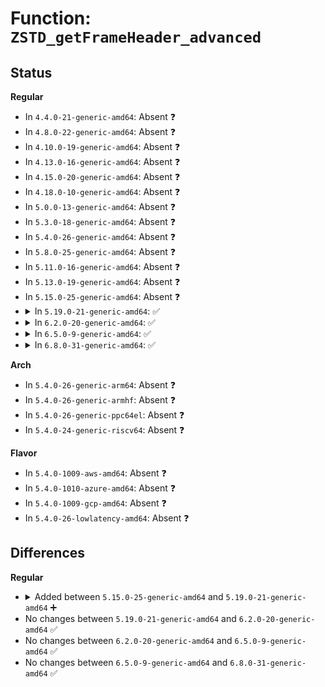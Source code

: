# Function: <code>ZSTD_getFrameHeader_advanced</code>

## Status
<b>Regular</b>
<ul>
<li>
In <code>4.4.0-21-generic-amd64</code>: Absent ❓
</li>
<li>
In <code>4.8.0-22-generic-amd64</code>: Absent ❓
</li>
<li>
In <code>4.10.0-19-generic-amd64</code>: Absent ❓
</li>
<li>
In <code>4.13.0-16-generic-amd64</code>: Absent ❓
</li>
<li>
In <code>4.15.0-20-generic-amd64</code>: Absent ❓
</li>
<li>
In <code>4.18.0-10-generic-amd64</code>: Absent ❓
</li>
<li>
In <code>5.0.0-13-generic-amd64</code>: Absent ❓
</li>
<li>
In <code>5.3.0-18-generic-amd64</code>: Absent ❓
</li>
<li>
In <code>5.4.0-26-generic-amd64</code>: Absent ❓
</li>
<li>
In <code>5.8.0-25-generic-amd64</code>: Absent ❓
</li>
<li>
In <code>5.11.0-16-generic-amd64</code>: Absent ❓
</li>
<li>
In <code>5.13.0-19-generic-amd64</code>: Absent ❓
</li>
<li>
In <code>5.15.0-25-generic-amd64</code>: Absent ❓
</li>
<li>
<details>
<summary>In <code>5.19.0-21-generic-amd64</code>: ✅</summary>

```c
size_t ZSTD_getFrameHeader_advanced(ZSTD_frameHeader * zfhPtr, const void * src, size_t srcSize, ZSTD_format_e format)
```

```json
{
  "name": "ZSTD_getFrameHeader_advanced",
  "collision_type": "Unique Global",
  "inline_type": "No",
  "funcs": [
    {
      "addr": 18446744071586518848,
      "name": "ZSTD_getFrameHeader_advanced",
      "external": true,
      "loc": "lib/zstd/decompress/zstd_decompress.c:409",
      "file": "lib/zstd/decompress/zstd_decompress.c",
      "inline": "seen, unknown",
      "caller_inline": [],
      "caller_func": [
        "lib/zstd/decompress/zstd_decompress.c:ZSTD_decompressStream",
        "lib/zstd/decompress/zstd_decompress.c:ZSTD_estimateDStreamSize_fromFrame",
        "lib/zstd/decompress/zstd_decompress.c:ZSTD_getDictID_fromFrame",
        "lib/zstd/decompress/zstd_decompress.c:ZSTD_findFrameSizeInfo",
        "lib/zstd/decompress/zstd_decompress.c:ZSTD_getDecompressedSize",
        "lib/zstd/decompress/zstd_decompress.c:ZSTD_findDecompressedSize"
      ]
    }
  ],
  "symbols": [
    {
      "addr": 18446744071586518848,
      "name": "ZSTD_getFrameHeader_advanced",
      "section": ".text",
      "bind": "STB_GLOBAL",
      "size": 538
    }
  ]
}
```
</details>
</li>
<li>
<details>
<summary>In <code>6.2.0-20-generic-amd64</code>: ✅</summary>

```c
size_t ZSTD_getFrameHeader_advanced(ZSTD_frameHeader * zfhPtr, const void * src, size_t srcSize, ZSTD_format_e format)
```

```json
{
  "name": "ZSTD_getFrameHeader_advanced",
  "collision_type": "Unique Global",
  "inline_type": "No",
  "funcs": [
    {
      "addr": 18446744071587715520,
      "name": "ZSTD_getFrameHeader_advanced",
      "external": true,
      "loc": "lib/zstd/decompress/zstd_decompress.c:425",
      "file": "lib/zstd/decompress/zstd_decompress.c",
      "inline": "seen, unknown",
      "caller_inline": [],
      "caller_func": [
        "lib/zstd/decompress/zstd_decompress.c:ZSTD_decompressStream",
        "lib/zstd/decompress/zstd_decompress.c:ZSTD_estimateDStreamSize_fromFrame",
        "lib/zstd/decompress/zstd_decompress.c:ZSTD_getDictID_fromFrame",
        "lib/zstd/decompress/zstd_decompress.c:ZSTD_findFrameSizeInfo",
        "lib/zstd/decompress/zstd_decompress.c:ZSTD_getDecompressedSize",
        "lib/zstd/decompress/zstd_decompress.c:ZSTD_findDecompressedSize"
      ]
    }
  ],
  "symbols": [
    {
      "addr": 18446744071587715520,
      "name": "ZSTD_getFrameHeader_advanced",
      "section": ".text",
      "bind": "STB_GLOBAL",
      "size": 538
    }
  ]
}
```
</details>
</li>
<li>
<details>
<summary>In <code>6.5.0-9-generic-amd64</code>: ✅</summary>

```c
size_t ZSTD_getFrameHeader_advanced(ZSTD_frameHeader * zfhPtr, const void * src, size_t srcSize, ZSTD_format_e format)
```

```json
{
  "name": "ZSTD_getFrameHeader_advanced",
  "collision_type": "Unique Global",
  "inline_type": "No",
  "funcs": [
    {
      "addr": 18446744071587981072,
      "name": "ZSTD_getFrameHeader_advanced",
      "external": true,
      "loc": "lib/zstd/decompress/zstd_decompress.c:425",
      "file": "lib/zstd/decompress/zstd_decompress.c",
      "inline": "seen, unknown",
      "caller_inline": [],
      "caller_func": [
        "lib/zstd/decompress/zstd_decompress.c:ZSTD_decompressStream",
        "lib/zstd/decompress/zstd_decompress.c:ZSTD_estimateDStreamSize_fromFrame",
        "lib/zstd/decompress/zstd_decompress.c:ZSTD_getDictID_fromFrame",
        "lib/zstd/decompress/zstd_decompress.c:ZSTD_findFrameSizeInfo",
        "lib/zstd/decompress/zstd_decompress.c:ZSTD_getDecompressedSize",
        "lib/zstd/decompress/zstd_decompress.c:ZSTD_findDecompressedSize"
      ]
    }
  ],
  "symbols": [
    {
      "addr": 18446744071587981072,
      "name": "ZSTD_getFrameHeader_advanced",
      "section": ".text",
      "bind": "STB_GLOBAL",
      "size": 548
    }
  ]
}
```
</details>
</li>
<li>
<details>
<summary>In <code>6.8.0-31-generic-amd64</code>: ✅</summary>

```c
size_t ZSTD_getFrameHeader_advanced(ZSTD_frameHeader * zfhPtr, const void * src, size_t srcSize, ZSTD_format_e format)
```

```json
{
  "name": "ZSTD_getFrameHeader_advanced",
  "collision_type": "Unique Global",
  "inline_type": "No",
  "funcs": [
    {
      "addr": 18446744071588315856,
      "name": "ZSTD_getFrameHeader_advanced",
      "external": true,
      "loc": "lib/zstd/decompress/zstd_decompress.c:425",
      "file": "lib/zstd/decompress/zstd_decompress.c",
      "inline": "seen, unknown",
      "caller_inline": [],
      "caller_func": [
        "lib/zstd/decompress/zstd_decompress.c:ZSTD_decompressStream",
        "lib/zstd/decompress/zstd_decompress.c:ZSTD_estimateDStreamSize_fromFrame",
        "lib/zstd/decompress/zstd_decompress.c:ZSTD_getDictID_fromFrame",
        "lib/zstd/decompress/zstd_decompress.c:ZSTD_findFrameSizeInfo",
        "lib/zstd/decompress/zstd_decompress.c:ZSTD_getDecompressedSize",
        "lib/zstd/decompress/zstd_decompress.c:ZSTD_findDecompressedSize"
      ]
    }
  ],
  "symbols": [
    {
      "addr": 18446744071588315856,
      "name": "ZSTD_getFrameHeader_advanced",
      "section": ".text",
      "bind": "STB_GLOBAL",
      "size": 548
    }
  ]
}
```
</details>
</li>
</ul>
<b>Arch</b>
<ul>
<li>
In <code>5.4.0-26-generic-arm64</code>: Absent ❓
</li>
<li>
In <code>5.4.0-26-generic-armhf</code>: Absent ❓
</li>
<li>
In <code>5.4.0-26-generic-ppc64el</code>: Absent ❓
</li>
<li>
In <code>5.4.0-24-generic-riscv64</code>: Absent ❓
</li>
</ul>
<b>Flavor</b>
<ul>
<li>
In <code>5.4.0-1009-aws-amd64</code>: Absent ❓
</li>
<li>
In <code>5.4.0-1010-azure-amd64</code>: Absent ❓
</li>
<li>
In <code>5.4.0-1009-gcp-amd64</code>: Absent ❓
</li>
<li>
In <code>5.4.0-26-lowlatency-amd64</code>: Absent ❓
</li>
</ul>

## Differences
<b>Regular</b>
<ul>
<li>
<details>
<summary>Added between <code>5.15.0-25-generic-amd64</code> and <code>5.19.0-21-generic-amd64</code> ➕</summary>

```c
size_t ZSTD_getFrameHeader_advanced(ZSTD_frameHeader * zfhPtr, const void * src, size_t srcSize, ZSTD_format_e format)
```
</details>
</li>
<li>
No changes between <code>5.19.0-21-generic-amd64</code> and <code>6.2.0-20-generic-amd64</code> ✅
</li>
<li>
No changes between <code>6.2.0-20-generic-amd64</code> and <code>6.5.0-9-generic-amd64</code> ✅
</li>
<li>
No changes between <code>6.5.0-9-generic-amd64</code> and <code>6.8.0-31-generic-amd64</code> ✅
</li>
</ul>
